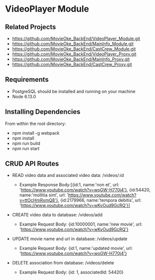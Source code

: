 # VideoPlayer Module

## Related Projects
- https://github.com/MovieOke_BackEnd/VideoPlayer_Module.git
- https://github.com/MovieOke_BackEnd/MainInfo_Module.git
- https://github.com/MovieOke_BackEnd/CastCrew_Module.git
- https://github.com/MovieOke_BackEnd/VideoPlayer_Proxy.git
- https://github.com/MovieOke_BackEnd/MainInfo_Proxy.git
- https://github.com/MovieOke_BackEnd/CastCrew_Proxy.git

## Requirements
  - PostgreSQL should be installed and running on your machine
  - Node 6.13.0

## Installing Dependencies
  From within the root directory:
  - npm install -g webpack
  - npm install
  - npm run build
  - npm run start

## CRUD API Routes
- READ video data and associated video data: /videos/:id
  - Example Response Body:[{id:1, name:'non et', url: 'https://www.youtube.com/watch?v=woGW-H770j4'}, {id:54420, name:'mollitia sint', url: 'https://www.youtube.com/watch?v=ttOcHmRxmQ8'}, {id:2179966, name:'tempora debitis', url: 'https://www.youtube.com/watch?v=wKvOud9GcRQ'}]

- CREATE video data to database: /videos/add
  - Example Request Body: {id:10000001, name:'new movie', url: 'https://www.youtube.com/watch?v=wKvOud9GcRQ'}

- UPDATE movie name and url in database: /videos/update
  - Example Request Body: {id:1, name:'updated movie', url: 'https://www.youtube.com/watch?v=woGW-H770j4'}

- DELETE association from database: /videos/delete
  - Example Request Body: {id: 1, associatedId: 54420}

